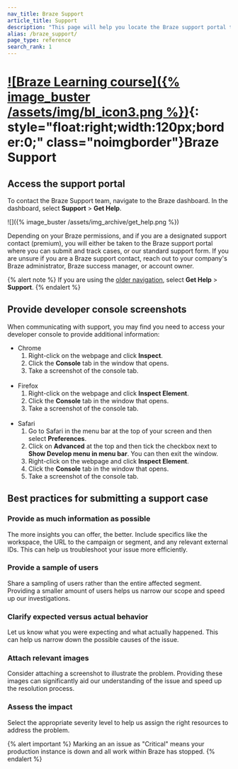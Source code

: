 ```yaml
---
nav_title: Braze Support
article_title: Support
description: "This page will help you locate the Braze support portal to submit Braze product feedback. This page will only be accessible to Braze customers."
alias: /braze_support/
page_type: reference
search_rank: 1
---
```


# [![Braze Learning course]({% image_buster /assets/img/bl_icon3.png %})](https://learning.braze.com/the-braze-support-portal/){: style="float:right;width:120px;border:0;" class="noimgborder"}Braze Support

## Access the support portal

To contact the Braze Support team, navigate to the Braze dashboard. In the dashboard, select **Support** > **Get Help**.

![]({% image_buster /assets/img_archive/get_help.png %})

Depending on your Braze permissions, and if you are a designated support contact (premium), you will either be taken to the Braze support portal where you can submit and track cases, or our standard support form. If you are unsure if you are a Braze support contact, reach out to your company's Braze administrator, Braze success manager, or account owner.

{% alert note %}
If you are using the [older navigation]({{site.baseurl}}/navigation), select **Get Help** > **Support**.
{% endalert %}

## Provide developer console screenshots

When communicating with support, you may find you need to access your developer console to provide additional information:
- Chrome
  1. Right-click on the webpage and click **Inspect**.
  2. Click the **Console** tab in the window that opens.
  3. Take a screenshot of the console tab.<br><br>
- Firefox
  1. Right-click on the webpage and click **Inspect Element**.
  2. Click the **Console** tab in the window that opens.
  3. Take a screenshot of the console tab.<br><br>
- Safari
  1. Go to Safari in the menu bar at the top of your screen and then select **Preferences**.
  2. Click on **Advanced** at the top and then tick the checkbox next to **Show Develop menu in menu bar**. You can then exit the window.
  3. Right-click on the webpage and click **Inspect Element**.
  4. Click the **Console** tab in the window that opens.
  5. Take a screenshot of the console tab.

## Best practices for submitting a support case

### Provide as much information as possible

The more insights you can offer, the better. Include specifics like the workspace, the URL to the campaign or segment, and any relevant external IDs. This can help us troubleshoot your issue more efficiently.

### Provide a sample of users

Share a sampling of users rather than the entire affected segment. Providing a smaller amount of users helps us narrow our scope and speed up our investigations.

### Clarify expected versus actual behavior

Let us know what you were expecting and what actually happened. This can help us narrow down the possible causes of the issue.

### Attach relevant images

Consider attaching a screenshot to illustrate the problem. Providing these images can significantly aid our understanding of the issue and speed up the resolution process.

### Assess the impact

Select the appropriate severity level to help us assign the right resources to address the problem. 

{% alert important %}
Marking an an issue as "Critical" means your production instance is down and all work within Braze has stopped.
{% endalert %}